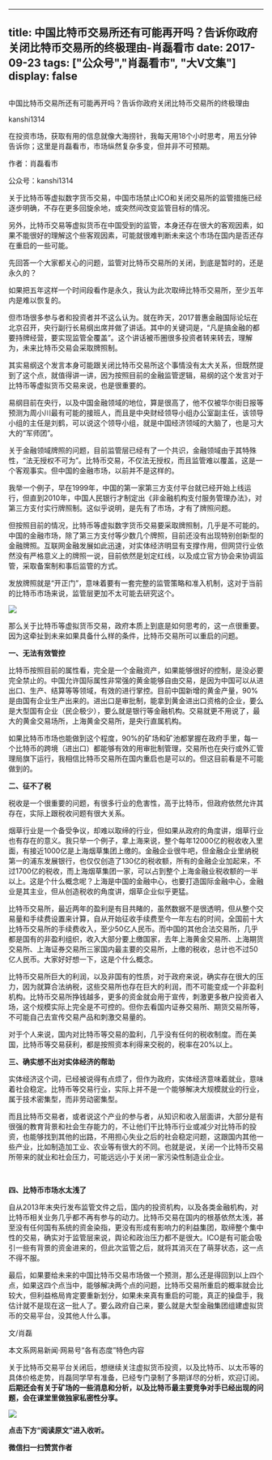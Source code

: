 
---
title:  中国比特币交易所还有可能再开吗？告诉你政府关闭比特币交易所的终极理由-肖磊看市
date: 2017-09-23
tags: ["公众号","肖磊看市", "大V文集"]
display: false
---


## 



中国比特币交易所还有可能再开吗？告诉你政府关闭比特币交易所的终极理由




kanshi1314




在投资市场，获取有用的信息就像大海捞针，我每天用18个小时思考，用五分钟告诉你；这里是肖磊看市，市场纵然复杂多变，但并非不可预期。


作者：肖磊看市

公众号：kanshi1314



关于比特币等虚拟数字货币交易，中国市场禁止ICO和关闭交易所的监管措施已经逐步明确，不存在更多回旋余地，或突然间改变监管目标的情况。



另外，比特币交易等虚拟货币在中国受到的监管，本身还存在很大的客观因素，如果不能很好的理解这个些客观因素，可能就很难判断未来这个市场在国内是否还存在重启的一些可能。



先回答一个大家都关心的问题，监管对比特币交易所的关闭，到底是暂时的，还是永久的？



如果把五年这样一个时间段看作是永久，我认为此次取缔比特币交易所，至少五年内是难以恢复的。



但市场很多参与者和投资者并不这么认为。就在昨天，2017普惠金融国际论坛在北京召开，央行副行长易纲出席并做了讲话。其中的关键词是，“凡是搞金融的都要持牌经营，要实现监管全覆盖”。这个讲话被币圈很多投资者转来转去，理解为，未来比特币交易会采取牌照制。



其实易纲这个发言本身可能跟关闭比特币交易所这个事情没有太大关系，但既然提到了这个点，就值得讲一讲，因为按照目前的金融监管逻辑，易纲的这个发言对于比特币等虚拟货币交易来说，也是很重要的。



易纲目前在央行，以及中国金融领域的地位，算是很高了，他不仅被华尔街日报等预测为周小川最有可能的接班人，而且是中央财经领导小组办公室副主任，该领导小组的主任是刘鹤，可以说这个领导小组，就是中国经济领域的大脑了，也是习大大的“军师团”。



关于金融领域牌照的问题，目前监管层已经有了一个共识，金融领域由于其特殊性，“法无授权不可为”。比特币交易，不仅法无授权，而且监管难以覆盖，这是一个客观事实。但中国的金融市场，以前并不是这样的。



我举一个例子，早在1999年，中国的第一家第三方支付平台就已经开始上线运行，但直到2010年，中国人民银行才制定出《非金融机构支付服务管理办法》，对第三方支付实行牌照制。这似乎说明，是先有了市场，才有了牌照问题。



但按照目前的情况，比特币等虚拟数字货币交易要采取牌照制，几乎是不可能的。中国的金融市场，除了第三方支付等少数几个牌照，目前还没有出现特别创新型的金融牌照。互联网金融发展如此迅速，对实体经济明显有支撑作用，但网贷行业依然没有严格意义上的牌照一说，目前依然是划定红线，以及成立官方协会来协调监管，采取备案制和事后监管的方式。



发放牌照就是“开正门”，意味着要有一套完整的监管策略和准入机制，这对于当前的比特币市场来说，监管层更加不太可能去研究这个。



<img data-s="300,640" data-type="jpeg" src="https://mmbiz.qpic.cn/mmbiz_jpg/rIYcHn0KrPRSDsuaDLqZPXBDQYrbp4VSXPZ3e69jU2oibiaox83HWSZWomSpMIJqaUxibT5epL18tUXTsUFcuGFXQ/0?wx_fmt=jpeg" class="" data-ratio="0.7515625" data-w="1280"/>



那么关于比特币等虚拟货币交易，政府本质上到底是如何思考的，这一点很重要。因为这牵扯到未来如果具备什么样的条件，比特币交易所可以重启的问题。



**一、无法有效管控**



比特币按照目前的属性看，完全是一个金融资产，如果能够很好的控制，是没必要完全禁止的。中国允许国际属性非常强的黄金能够自由交易，是因为中国可以从进出口、生产、结算等等领域，有效的进行掌控。目前中国新增的黄金产量，90%是由国有企业生产出来的。进出口是审批制，能拿到黄金进出口资格的企业，要么是大型国有企业（民企极少），要么就是银行等金融机构。交易就更不用说了，最大的黄金交易场所，上海黄金交易所，是央行直属机构。



如果比特币市场也能做到这个程度，90%的矿场和矿池都掌握在政府手里，每一个比特币的跨境（进出口）都能够有效的用审批制管理，交易所也在央行或外汇管理局旗下运行，我相信比特币交易所在国内重启也是可以的。但这目前看是不可能做到的。



**二、征不了税**



税收是一个很重要的问题，有很多行业的危害性，高于比特币，但政府依然允许其存在，实际上跟税收问题有很大关系。



烟草行业是一个备受争议，却难以取缔的行业，但如果从政府的角度讲，烟草行业也有存在的意义。我只举一个例子，拿上海来说，整个每年12000亿的税收收入里面，有接近1000亿是上海烟草集团上缴的。金融企业很牛吧，但金融企业里纳税第一的浦东发展银行，也仅仅创造了130亿的税收额，所有的金融企业加起来，不过1700亿的税收，而上海烟草集团一家，可以占到整个上海金融业税收额的一半以上。这是个什么概念呢？上海是中国的金融中心，也要打造国际金融中心，金融业是其主业，但从创造税收的角度讲，烟草企业似乎更猛。



比特币交易所，最近两年的盈利是有目共睹的，虽然数据不是很透明，但从整个交易量和手续费设置来计算，自从开始征收手续费至今一年左右的时间，全国前十大比特币交易所的手续费收入，至少50亿人民币。而中国的其他合法交易所，几乎都是国有的非盈利组织，收入大部分要上缴国家，去年上海黄金交易所、上海期货交易所、上海证券交易所三家国内最主要的交易所，上缴的税收，总计也不过50亿人民币。大家好好想一下，这是个什么概念。



比特币交易所巨大的利润，以及非国有的性质，对于政府来说，确实存在很大的压力，因为就算合法纳税，这些交易所也存在巨大的利润，而不可能变成一个非盈利机构。比特币交易所挣钱越多，更多的资金就会用于宣传，刺激更多散户投资者入场，这个规模实际上完全是不可控的。但你去看国内证券交易所、期货交易所等，不可能自己去宣传交易产品和刺激交易量的。



对于个人来说，国内对比特币等交易的盈利，几乎没有任何的税收制度。而在美国，比特币等交易获利，都是按照资本利得来交税的，税率在20%以上。



**三、确实想不出对实体经济的帮助**



实体经济这个词，已经被说得有点烦了，但作为政府，实体经济意味着就业，意味着社会稳定。比特币等交易行业，实际上并不是一个能够解决大规模就业的行业，属于技术密集型，而非劳动密集型。



而且比特币交易者，或者说这个产业的参与者，从知识和收入层面讲，大部分是有很强的教育背景和社会生存能力的，不让他们干比特币行业或减少对比特币的投资，也能够找到其他的出路，不用担心失业之后的社会稳定问题，这跟国内其他一些产业，比如制造加工业、农业等有很大的不同。也就是说，关闭一个比特币交易所带来的就业和社会压力，可能远远小于关闭一家污染性制造业企业。

&nbsp;

**四、比特币市场水太浅了**



自从2013年末央行发布监管文件之后，国内的投资机构，以及各类金融机构，对比特币相关业务几乎都不再有参与的动力。比特币交易在国内的根基依然太浅，甚至没有任何国有系统的资金染指，更没有形成有影响力的利益集团，取缔整个集中性的交易，确实对于监管层来说，舆论和政治压力都不是很大。ICO是有可能会吸引一些有背景的资金进来的，但此次监管之后，就将其消灭在了萌芽状态，这一点不得不服。



最后，如果要给未来的中国比特币交易市场做一个预测，那么还是得回到以上四个点，如果这四个点当中，能够解决两个点的问题，比特币交易所重启的概率就会比较大，但利益格局肯定要重新划分，如果未来真有重启的可能，真正的操盘手，我估计就不是现在这一批人了。要么政府自己来，要么就是大型金融集团组建虚拟货币的交易平台，没其他人什么事。



文/肖磊



本文系网易新闻·网易号“各有态度”特色内容





关于比特币交易平台关闭后，想继续关注虚拟货币投资，以及比特币、以太币等的具体价格走势，肖磊同学早有准备，已经专门录制了多期详尽的分析，欢迎订阅。**后期还会有关于矿场的一些消息和分析，以及比特币最主要竞争对手已经出现的问题，会在课堂里做独家私密性分享。**



<img class="" data-ratio="1.5628019323671498" data-s="300,640" src="https://mmbiz.qpic.cn/mmbiz_png/rIYcHn0KrPRiatafDqfetjw30nZT7WfTibAIXpDjlSynwCuEPmahIujN51vkoibSEwC52cFF37zChXibK1HW31d8bQ/640?wx_fmt=png" data-type="png" data-w="1242" style="box-sizing: border-box !important;word-wrap: break-word !important;width: auto !important;visibility: visible !important;"/>

**点击下方“阅读原文”进入收听。**




**微信扫一扫赞赏作者**















